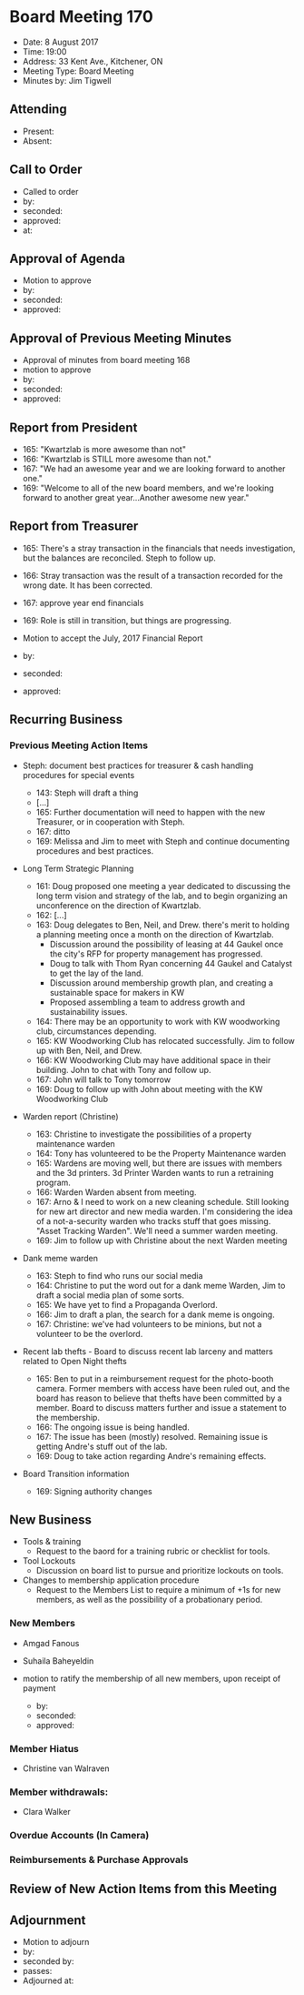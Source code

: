 # Board Meeting 170

* Date: 8 August 2017
* Time: 19:00
* Address: 33 Kent Ave., Kitchener, ON
* Meeting Type: Board Meeting
* Minutes by: Jim Tigwell

## Attending
* Present: 
* Absent: 

## Call to Order
* Called to order
 * by: 
 * seconded: 
 * approved: 
 * at: 

## Approval of Agenda
* Motion to approve
 * by: 
 * seconded: 
 * approved: 

## Approval of Previous Meeting Minutes
* Approval of minutes from board meeting 168
 * motion to approve
 * by: 
 * seconded: 
 * approved: 
 

## Report from President
* 165: "Kwartzlab is more awesome than not"
* 166: "Kwartzlab is STILL more awesome than not."
* 167: "We had an awesome year and we are looking forward to another one."
* 169: "Welcome to all of the new board members, and we're looking forward to another great year...Another awesome new year."

## Report from Treasurer
* 165: There's a stray transaction in the financials that needs investigation, but the balances are reconciled. Steph to follow up. 
* 166: Stray transaction was the result of a transaction recorded for the wrong date. It has been corrected. 
* 167: approve year end financials
* 169: Role is still in transition, but things are progressing. 

* Motion to accept the July, 2017 Financial Report
 * by: 
 * seconded: 
 * approved: 

## Recurring Business

### Previous Meeting Action Items
 * Steph: document best practices for treasurer & cash handling procedures for special events
   * 143: Steph will draft a thing
   * [...]
   * 165: Further documentation will need to happen with the new Treasurer, or in cooperation with Steph. 
   * 167: ditto
   * 169: Melissa and Jim  to meet with Steph and continue documenting procedures and best practices. 
 
 * Long Term Strategic Planning
   * 161: Doug proposed one meeting a year dedicated to discussing the long term vision and strategy of the lab, and to begin organizing an unconference on the direction of Kwartzlab.
   * 162: [...]
   * 163: Doug delegates to Ben, Neil, and Drew. there's merit to holding a planning meeting once a month on the direction of Kwartzlab.
     * Discussion around the possibility of leasing at 44 Gaukel once the city's RFP for property management has progressed.
     * Doug to talk with Thom Ryan concerning 44 Gaukel and Catalyst to get the lay of the land.
     * Discussion around membership growth plan, and creating a sustainable space for makers in KW
     * Proposed assembling a team to address growth and sustainability issues.
   * 164: There may be an opportunity to work with KW woodworking club, circumstances depending. 
   * 165: KW Woodworking Club has relocated successfully. Jim to follow up with Ben, Neil, and Drew. 
   * 166: KW Woodworking Club may have additional space in their building. John to chat with Tony and follow up. 
   * 167: John will talk to Tony tomorrow
   * 169: Doug to follow up with John about meeting with the KW Woodworking Club

* Warden report (Christine)
  * 163: Christine to investigate the possibilities of a property maintenance warden
  * 164: Tony has volunteered to be the Property Maintenance warden
  * 165: Wardens are moving well, but there are issues with members and the 3d printers. 3d Printer Warden wants to run a retraining program. 
  * 166: Warden Warden absent from meeting. 
  * 167: Arno & I need to work on a new cleaning schedule.
    Still looking for new art director and new media warden.
    I'm considering the idea of a not-a-security warden who tracks stuff that goes missing.
    "Asset Tracking Warden".
    We'll need a summer warden meeting.
  * 169: Jim to follow up with Christine about the next Warden meeting 
  
* Dank meme warden
  * 163: Steph to find who runs our social media
  * 164: Christine to put the word out for a dank meme Warden, Jim to draft a social media plan of some sorts. 
  * 165: We have yet to find a Propaganda Overlord. 
  * 166: Jim to draft a plan, the search for a dank meme is ongoing. 
  * 167: Christine: we've had volunteers to be minions, but not a volunteer to be the overlord.
  
 * Recent lab thefts - Board to discuss recent lab larceny and matters related to Open Night thefts
   * 165: Ben to put in a reimbursement request for the photo-booth camera. Former members with access have been ruled out, and the board has reason to believe that thefts have been committed by a member. Board to discuss matters further and issue a statement to the membership. 
   * 166: The ongoing issue is being handled.
   * 167: The issue has been (mostly) resolved. Remaining issue is getting Andre's stuff out of the lab.
   * 169: Doug to take action regarding Andre's remaining effects.
   
 * Board Transition information
   * 169: Signing authority changes

## New Business
 * Tools & training
   * Request to the baord for a training rubric or checklist for tools.
 * Tool Lockouts
   * Discussion on board list to pursue and prioritize lockouts on tools.
 * Changes to membership application procedure
   * Request to the Members List to require a minimum of +1s for new members, as well as the possibility of a probationary period.

### New Members
 * Amgad Fanous
 * Suhaila Baheyeldin
  
 * motion to ratify the membership of all new members, upon receipt of payment
    * by: 
    * seconded: 
    * approved: 

### Member Hiatus
 
 * Christine van Walraven
 
### Member withdrawals:

  * Clara Walker

### Overdue Accounts (In Camera)


### Reimbursements & Purchase Approvals

## Review of New Action Items from this Meeting

  
## Adjournment
* Motion to adjourn
 * by: 
 * seconded by: 
 * passes: 
* Adjourned at: 

